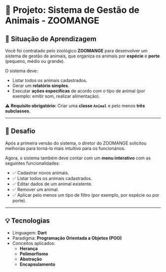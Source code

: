 # 📌 Projeto: Sistema de Gestão de Animais - ZOOMANGE

## 📝 Situação de Aprendizagem

Você foi contratado pelo zoológico **ZOOMANGE** para desenvolver um
sistema de gestão de animais, que organiza os animais por **espécie** e
**porte** (pequeno, médio ou grande).

O sistema deve:
- Listar todos os animais cadastrados.
- Gerar um **relatório simples**.
- Executar **ações específicas** de acordo com o tipo de animal (por
exemplo: emitir som, realizar alimentação).

⚠️ **Requisito obrigatório:** Criar uma **classe `Animal`** e pelo menos
**três subclasses**.

------------------------------------------------------------------------

## 🎯 Desafio

Após a primeira versão do sistema, o diretor do ZOOMANGE solicitou
melhorias para torná-lo mais intuitivo para os funcionários.

Agora, o sistema também deve contar com um **menu interativo** com as
seguintes funcionalidades:

-   ✅ Cadastrar novos animais.
-   ✅ Listar todos os animais cadastrados.
-   ✅ Editar dados de um animal existente.
-   ✅ Remover um animal.
-   ✅ Aplicar pelo menos um tipo de filtro (por exemplo, por espécie ou
    por porte).

------------------------------------------------------------------------

## 💡 Tecnologias

-   Linguagem: **Dart**
-   Paradigma: **Programação Orientada a Objetos (POO)**
-   Conceitos aplicados:
    -   **Herança**
    -   **Polimorfismo**
    -   **Abstração**
    -   **Encapsulamento**




